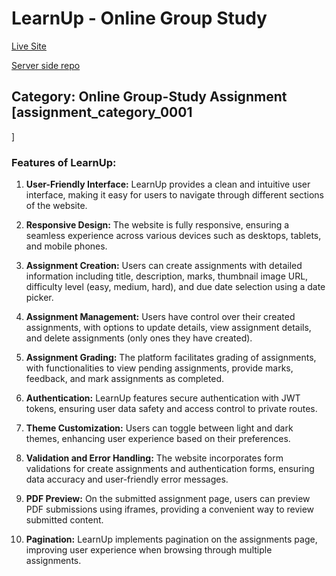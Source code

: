 # LearnUp - Online Group Study

[Live Site](https://assinment-11-d0881.web.app/)


[Server side repo](https://github.com/rakib3719/LearnUp-server-side)

## Category: Online Group-Study Assignment [assignment_category_0001
]

### Features of LearnUp:

1. **User-Friendly Interface:** LearnUp provides a clean and intuitive user interface, making it easy for users to navigate through different sections of the website.

2. **Responsive Design:** The website is fully responsive, ensuring a seamless experience across various devices such as desktops, tablets, and mobile phones.

3. **Assignment Creation:** Users can create assignments with detailed information including title, description, marks, thumbnail image URL, difficulty level (easy, medium, hard), and due date selection using a date picker.

4. **Assignment Management:** Users have control over their created assignments, with options to update details, view assignment details, and delete assignments (only ones they have created).

5. **Assignment Grading:** The platform facilitates grading of assignments, with functionalities to view pending assignments, provide marks, feedback, and mark assignments as completed.

6. **Authentication:** LearnUp features secure authentication with JWT tokens, ensuring user data safety and access control to private routes.

7. **Theme Customization:** Users can toggle between light and dark themes, enhancing user experience based on their preferences.

8. **Validation and Error Handling:** The website incorporates form validations for create assignments and authentication forms, ensuring data accuracy and user-friendly error messages.

9. **PDF Preview:** On the submitted assignment page, users can preview PDF submissions using iframes, providing a convenient way to review submitted content.

10. **Pagination:** LearnUp implements pagination on the assignments page, improving user experience when browsing through multiple assignments.


